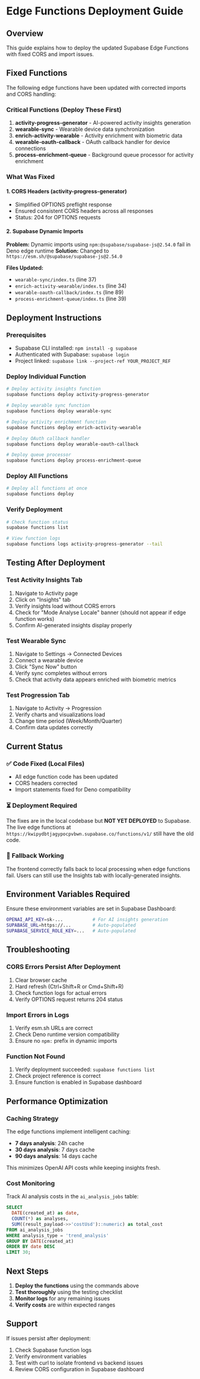 # Edge Functions Deployment Guide

## Overview
This guide explains how to deploy the updated Supabase Edge Functions with fixed CORS and import issues.

## Fixed Functions

The following edge functions have been updated with corrected imports and CORS handling:

### Critical Functions (Deploy These First)
1. **activity-progress-generator** - AI-powered activity insights generation
2. **wearable-sync** - Wearable device data synchronization
3. **enrich-activity-wearable** - Activity enrichment with biometric data
4. **wearable-oauth-callback** - OAuth callback handler for device connections
5. **process-enrichment-queue** - Background queue processor for activity enrichment

### What Was Fixed

#### 1. CORS Headers (activity-progress-generator)
- Simplified OPTIONS preflight response
- Ensured consistent CORS headers across all responses
- Status: 204 for OPTIONS requests

#### 2. Supabase Dynamic Imports
**Problem:** Dynamic imports using `npm:@supabase/supabase-js@2.54.0` fail in Deno edge runtime
**Solution:** Changed to `https://esm.sh/@supabase/supabase-js@2.54.0`

**Files Updated:**
- `wearable-sync/index.ts` (line 37)
- `enrich-activity-wearable/index.ts` (line 34)
- `wearable-oauth-callback/index.ts` (line 89)
- `process-enrichment-queue/index.ts` (line 39)

## Deployment Instructions

### Prerequisites
- Supabase CLI installed: `npm install -g supabase`
- Authenticated with Supabase: `supabase login`
- Project linked: `supabase link --project-ref YOUR_PROJECT_REF`

### Deploy Individual Function
```bash
# Deploy activity insights function
supabase functions deploy activity-progress-generator

# Deploy wearable sync function
supabase functions deploy wearable-sync

# Deploy activity enrichment function
supabase functions deploy enrich-activity-wearable

# Deploy OAuth callback handler
supabase functions deploy wearable-oauth-callback

# Deploy queue processor
supabase functions deploy process-enrichment-queue
```

### Deploy All Functions
```bash
# Deploy all functions at once
supabase functions deploy
```

### Verify Deployment
```bash
# Check function status
supabase functions list

# View function logs
supabase functions logs activity-progress-generator --tail
```

## Testing After Deployment

### Test Activity Insights Tab
1. Navigate to Activity page
2. Click on "Insights" tab
3. Verify insights load without CORS errors
4. Check for "Mode Analyse Locale" banner (should not appear if edge function works)
5. Confirm AI-generated insights display properly

### Test Wearable Sync
1. Navigate to Settings → Connected Devices
2. Connect a wearable device
3. Click "Sync Now" button
4. Verify sync completes without errors
5. Check that activity data appears enriched with biometric metrics

### Test Progression Tab
1. Navigate to Activity → Progression
2. Verify charts and visualizations load
3. Change time period (Week/Month/Quarter)
4. Confirm data updates correctly

## Current Status

### ✅ Code Fixed (Local Files)
- All edge function code has been updated
- CORS headers corrected
- Import statements fixed for Deno compatibility

### ⏳ Deployment Required
The fixes are in the local codebase but **NOT YET DEPLOYED** to Supabase.
The live edge functions at `https://kwipydbtjagypocpvbwn.supabase.co/functions/v1/` still have the old code.

### 🔄 Fallback Working
The frontend correctly falls back to local processing when edge functions fail.
Users can still use the Insights tab with locally-generated insights.

## Environment Variables Required

Ensure these environment variables are set in Supabase Dashboard:

```bash
OPENAI_API_KEY=sk-...           # For AI insights generation
SUPABASE_URL=https://...        # Auto-populated
SUPABASE_SERVICE_ROLE_KEY=...   # Auto-populated
```

## Troubleshooting

### CORS Errors Persist After Deployment
1. Clear browser cache
2. Hard refresh (Ctrl+Shift+R or Cmd+Shift+R)
3. Check function logs for actual errors
4. Verify OPTIONS request returns 204 status

### Import Errors in Logs
1. Verify esm.sh URLs are correct
2. Check Deno runtime version compatibility
3. Ensure no `npm:` prefix in dynamic imports

### Function Not Found
1. Verify deployment succeeded: `supabase functions list`
2. Check project reference is correct
3. Ensure function is enabled in Supabase dashboard

## Performance Optimization

### Caching Strategy
The edge functions implement intelligent caching:
- **7 days analysis**: 24h cache
- **30 days analysis**: 7 days cache
- **90 days analysis**: 14 days cache

This minimizes OpenAI API costs while keeping insights fresh.

### Cost Monitoring
Track AI analysis costs in the `ai_analysis_jobs` table:
```sql
SELECT
  DATE(created_at) as date,
  COUNT(*) as analyses,
  SUM((result_payload->>'costUsd')::numeric) as total_cost
FROM ai_analysis_jobs
WHERE analysis_type = 'trend_analysis'
GROUP BY DATE(created_at)
ORDER BY date DESC
LIMIT 30;
```

## Next Steps

1. **Deploy the functions** using the commands above
2. **Test thoroughly** using the testing checklist
3. **Monitor logs** for any remaining issues
4. **Verify costs** are within expected ranges

## Support

If issues persist after deployment:
1. Check Supabase function logs
2. Verify environment variables
3. Test with curl to isolate frontend vs backend issues
4. Review CORS configuration in Supabase dashboard
